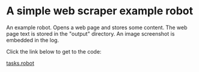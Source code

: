 # A simple web scraper example robot

An example robot. Opens a web page and stores some content. The web page
text is stored in the "output" directory. An image screenshot is embedded in
the log.

Click the link below to get to the code:

[tasks.robot](./tasks.robot)
